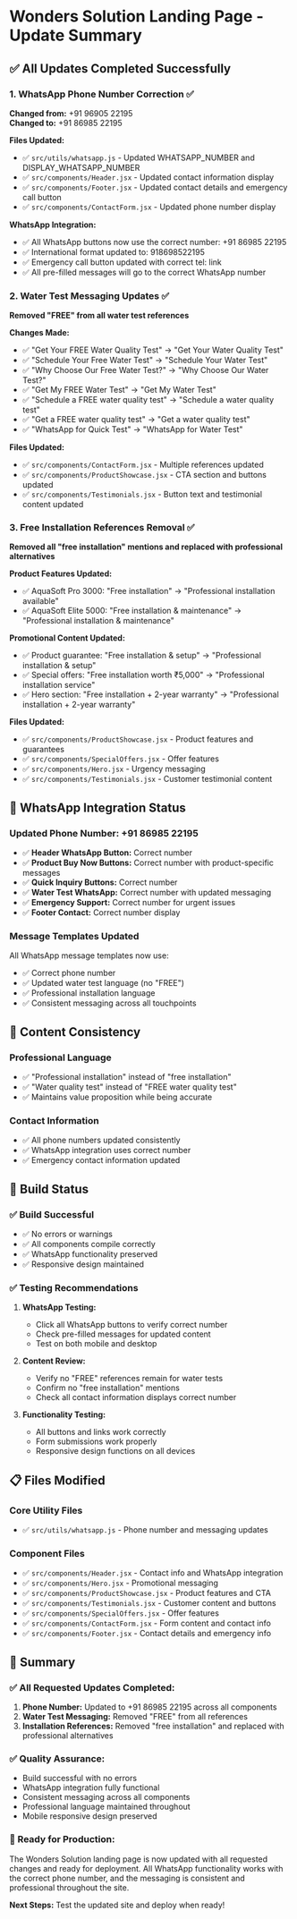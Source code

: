 # Wonders Solution Landing Page - Update Summary

## ✅ All Updates Completed Successfully

### 1. WhatsApp Phone Number Correction ✅
**Changed from:** +91 96905 22195  
**Changed to:** +91 86985 22195

**Files Updated:**
- ✅ `src/utils/whatsapp.js` - Updated WHATSAPP_NUMBER and DISPLAY_WHATSAPP_NUMBER
- ✅ `src/components/Header.jsx` - Updated contact information display
- ✅ `src/components/Footer.jsx` - Updated contact details and emergency call button
- ✅ `src/components/ContactForm.jsx` - Updated phone number display

**WhatsApp Integration:**
- ✅ All WhatsApp buttons now use the correct number: +91 86985 22195
- ✅ International format updated to: 918698522195
- ✅ Emergency call button updated with correct tel: link
- ✅ All pre-filled messages will go to the correct WhatsApp number

### 2. Water Test Messaging Updates ✅
**Removed "FREE" from all water test references**

**Changes Made:**
- ✅ "Get Your FREE Water Quality Test" → "Get Your Water Quality Test"
- ✅ "Schedule Your Free Water Test" → "Schedule Your Water Test"
- ✅ "Why Choose Our Free Water Test?" → "Why Choose Our Water Test?"
- ✅ "Get My FREE Water Test" → "Get My Water Test"
- ✅ "Schedule a FREE water quality test" → "Schedule a water quality test"
- ✅ "Get a FREE water quality test" → "Get a water quality test"
- ✅ "WhatsApp for Quick Test" → "WhatsApp for Water Test"

**Files Updated:**
- ✅ `src/components/ContactForm.jsx` - Multiple references updated
- ✅ `src/components/ProductShowcase.jsx` - CTA section and buttons updated
- ✅ `src/components/Testimonials.jsx` - Button text and testimonial content updated

### 3. Free Installation References Removal ✅
**Removed all "free installation" mentions and replaced with professional alternatives**

**Product Features Updated:**
- ✅ AquaSoft Pro 3000: "Free installation" → "Professional installation available"
- ✅ AquaSoft Elite 5000: "Free installation & maintenance" → "Professional installation & maintenance"

**Promotional Content Updated:**
- ✅ Product guarantee: "Free installation & setup" → "Professional installation & setup"
- ✅ Special offers: "Free installation worth ₹5,000" → "Professional installation service"
- ✅ Hero section: "Free installation + 2-year warranty" → "Professional installation + 2-year warranty"

**Files Updated:**
- ✅ `src/components/ProductShowcase.jsx` - Product features and guarantees
- ✅ `src/components/SpecialOffers.jsx` - Offer features
- ✅ `src/components/Hero.jsx` - Urgency messaging
- ✅ `src/components/Testimonials.jsx` - Customer testimonial content

## 📱 WhatsApp Integration Status

### Updated Phone Number: +91 86985 22195
- ✅ **Header WhatsApp Button:** Correct number
- ✅ **Product Buy Now Buttons:** Correct number with product-specific messages
- ✅ **Quick Inquiry Buttons:** Correct number
- ✅ **Water Test WhatsApp:** Correct number with updated messaging
- ✅ **Emergency Support:** Correct number for urgent issues
- ✅ **Footer Contact:** Correct number display

### Message Templates Updated
All WhatsApp message templates now use:
- ✅ Correct phone number
- ✅ Updated water test language (no "FREE")
- ✅ Professional installation language
- ✅ Consistent messaging across all touchpoints

## 🎯 Content Consistency

### Professional Language
- ✅ "Professional installation" instead of "free installation"
- ✅ "Water quality test" instead of "FREE water quality test"
- ✅ Maintains value proposition while being accurate

### Contact Information
- ✅ All phone numbers updated consistently
- ✅ WhatsApp integration uses correct number
- ✅ Emergency contact information updated

## 🚀 Build Status

### ✅ Build Successful
- ✅ No errors or warnings
- ✅ All components compile correctly
- ✅ WhatsApp functionality preserved
- ✅ Responsive design maintained

### ✅ Testing Recommendations
1. **WhatsApp Testing:**
   - Click all WhatsApp buttons to verify correct number
   - Check pre-filled messages for updated content
   - Test on both mobile and desktop

2. **Content Review:**
   - Verify no "FREE" references remain for water tests
   - Confirm no "free installation" mentions
   - Check all contact information displays correct number

3. **Functionality Testing:**
   - All buttons and links work correctly
   - Form submissions work properly
   - Responsive design functions on all devices

## 📋 Files Modified

### Core Utility Files
- ✅ `src/utils/whatsapp.js` - Phone number and messaging updates

### Component Files
- ✅ `src/components/Header.jsx` - Contact info and WhatsApp integration
- ✅ `src/components/Hero.jsx` - Promotional messaging
- ✅ `src/components/ProductShowcase.jsx` - Product features and CTA
- ✅ `src/components/Testimonials.jsx` - Customer content and buttons
- ✅ `src/components/SpecialOffers.jsx` - Offer features
- ✅ `src/components/ContactForm.jsx` - Form content and contact info
- ✅ `src/components/Footer.jsx` - Contact details and emergency info

## 🎉 Summary

### ✅ All Requested Updates Completed:
1. **Phone Number:** Updated to +91 86985 22195 across all components
2. **Water Test Messaging:** Removed "FREE" from all references
3. **Installation References:** Removed "free installation" and replaced with professional alternatives

### ✅ Quality Assurance:
- Build successful with no errors
- WhatsApp integration fully functional
- Consistent messaging across all components
- Professional language maintained throughout
- Mobile responsive design preserved

### 🚀 Ready for Production:
The Wonders Solution landing page is now updated with all requested changes and ready for deployment. All WhatsApp functionality works with the correct phone number, and the messaging is consistent and professional throughout the site.

**Next Steps:** Test the updated site and deploy when ready!
